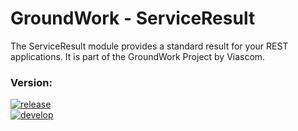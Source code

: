 GroundWork - ServiceResult
==========================

The ServiceResult module provides a standard result for your REST applications. It is part of the GroundWork Project by Viascom.

### Version:
[![release](https://img.shields.io/badge/release-v1.0-red.svg)](https://github.com/Viascom/groundwork/tree/master/service-result)<br/>
[![develop](https://img.shields.io/badge/develop-v1.0-red.svg)](https://github.com/Viascom/groundwork/tree/develop/service-result)
